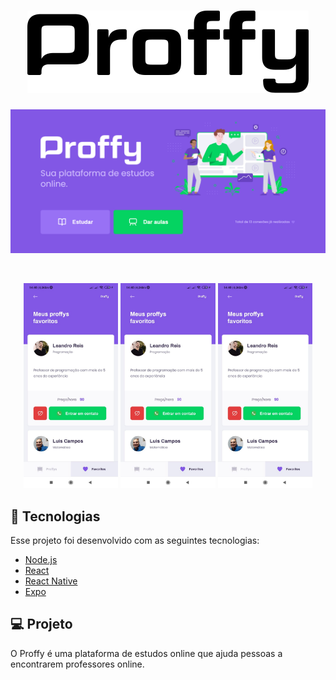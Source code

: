 <h1 align="center">
    <img alt="Proffy" title="Proffy" src=".github/logo.svg" />
</h1>
<p align="center">
  <img alt="Proffy" src=".github/landing.png" >
</p>
<br>
<p align="center">
  <img alt="Proffy" src=".github/favoritos.jpg" width="30%">
  <img alt="Proffy" src=".github/favoritos.jpg" width="30%">
  <img alt="Proffy" src=".github/favoritos.jpg" width="30%"> 
</p>

## 🚀 Tecnologias

Esse projeto foi desenvolvido com as seguintes tecnologias:

- [Node.js](https://nodejs.org/en/)
- [React](https://reactjs.org)
- [React Native](https://facebook.github.io/react-native/)
- [Expo](https://expo.io/)

## 💻 Projeto

O Proffy é uma plataforma de estudos online que ajuda pessoas a encontrarem professores online.

